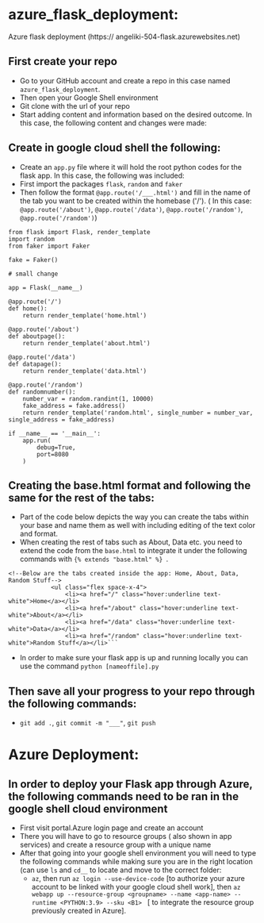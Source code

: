 # azure_flask_deployment: 
Azure flask deployment (https:// angeliki-504-flask.azurewebsites.net)

## First create your repo
- Go to your GitHub account and create a repo in this case named ```azure_flask_deployment```.
- Then open your Google Shell environment
- Git clone with the url of your repo
- Start adding content and information based on the desired outcome. In this case, the following content and changes were made:

## Create in google cloud shell the following:
- Create an ```app.py``` file where it will hold the root python codes for the flask app. In this case, the following was included:
- First import the packages ```flask```, ```random``` and ```faker```
- Then follow the format ```@app.route('/___.html')``` and fill in the name of the tab you want to be created within the homebase ('/').
( In this case: ```@app.route('/about')```, ```@app.route('/data')```, ```@app.route('/random')```, ```@app.route('/random')```)
```
from flask import Flask, render_template
import random
from faker import Faker

fake = Faker()

# small change

app = Flask(__name__)

@app.route('/')
def home():
    return render_template('home.html')

@app.route('/about')
def aboutpage():
    return render_template('about.html')

@app.route('/data')
def datapage():
    return render_template('data.html')

@app.route('/random')
def randomnumber():
    number_var = random.randint(1, 10000)
    fake_address = fake.address()
    return render_template('random.html', single_number = number_var, single_address = fake_address)

if __name__ == '__main__':
    app.run(
        debug=True,
        port=8080
    )
```
## Creating the base.html format and following the same for the rest of the tabs:
- Part of the code below depicts the way you can create the tabs within your base and name them as well with including editing of the text color and format.
- When creating the rest of tabs such as About, Data etc. you need to extend the code from the ```base.html``` to integrate it under the following commands with ```{% extends "base.html" %} ```.
```
<!--Below are the tabs created inside the app: Home, About, Data, Random Stuff-->
            <ul class="flex space-x-4">
                <li><a href="/" class="hover:underline text-white">Home</a></li>
                <li><a href="/about" class="hover:underline text-white">About</a></li>
                <li><a href="/data" class="hover:underline text-white">Data</a></li>
                <li><a href="/random" class="hover:underline text-white">Random Stuff</a></li>```
```
- In order to make sure your flask app is up and running locally you can use the command ```python [nameoffile].py```
## Then save all your progress to your repo through the following commands:
- ```git add .```, ```git commit -m "___"```, ```git push```

# Azure Deployment:
## In order to deploy your Flask app through Azure, the following commands need to be ran in the google shell cloud environment

- First visit portal.Azure login page and create an account
- There you will have to go to resource groups ( also shown in app services) and create a resource group with a unique name
- After that going into your google shell environment you will need to type the following commands while making sure you are in the right location (can use ```ls``` and ```cd__``` to locate and move to the correct folder:
    - ```az```, then run ```az login --use-device-code``` [to authorize your azure account to be linked with your google cloud shell work], then ```az webapp up --resource-group <groupname> --name <app-name> --runtime <PYTHON:3.9> --sku <B1> ``` [ to integrate the resource group previously created in Azure].

